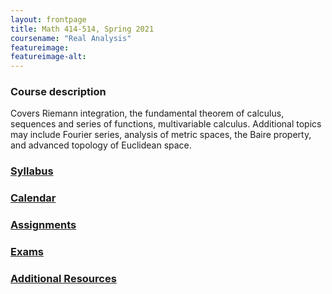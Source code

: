 ```yaml
---
layout: frontpage
title: Math 414-514, Spring 2021
coursename: "Real Analysis"
featureimage: 
featureimage-alt:
---
```


### Course description

Covers Riemann integration, the fundamental theorem of calculus,
sequences and series of functions, multivariable calculus.
Additional topics may include Fourier series, analysis of metric spaces,
the Baire property, and advanced topology of Euclidean space.


### [Syllabus](syllabus)

### [Calendar](calendar)

### [Assignments](assignments)

### [Exams](exams)

### [Additional Resources](resources)
